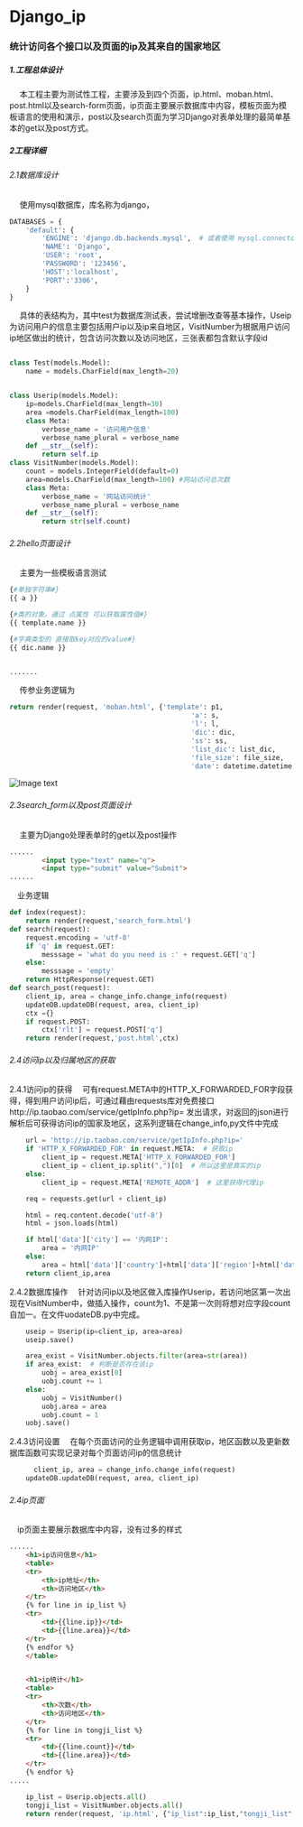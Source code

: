 # Django_ip

###  统计访问各个接口以及页面的ip及其来自的国家地区

##### 1.工程总体设计
&emsp; 本工程主要为测试性工程，主要涉及到四个页面，ip.html、moban.html、post.html以及search-form页面，ip页面主要展示数据库中内容，模板页面为模板语言的使用和演示，post以及search页面为学习Django对表单处理的最简单基本的get以及post方式。

##### 2工程详细
###### 2.1数据库设计
&emsp; 使用mysql数据库，库名称为django，
```python
DATABASES = {
    'default': {
        'ENGINE': 'django.db.backends.mysql',  # 或者使用 mysql.connector.django
        'NAME': 'Django',
        'USER': 'root',
        'PASSWORD': '123456',
        'HOST':'localhost',
        'PORT':'3306',
    }
}
```
&emsp; 具体的表结构为，其中test为数据库测试表，尝试增删改查等基本操作，Useip为访问用户的信息主要包括用户ip以及ip来自地区，VisitNumber为根据用户访问ip地区做出的统计，包含访问次数以及访问地区，三张表都包含默认字段id
```python

class Test(models.Model):
    name = models.CharField(max_length=20)


class Userip(models.Model):
    ip=models.CharField(max_length=30)
    area =models.CharField(max_length=100)
    class Meta:
        verbose_name = '访问用户信息'
        verbose_name_plural = verbose_name
    def __str__(self):
        return self.ip
class VisitNumber(models.Model):
    count = models.IntegerField(default=0)
    area=models.CharField(max_length=100) #网站访问总次数
    class Meta:
        verbose_name = '网站访问统计'
        verbose_name_plural = verbose_name
    def __str__(self):
        return str(self.count)
```
###### 2.2hello页面设计
&emsp; 主要为一些模板语言测试
```python
{#单独字符串#}
{{ a }}

{#类的对象。通过 点属性 可以获取属性值#}
{{ template.name }}

{#字典类型的 直接取key对应的value#}
{{ dic.name }}


.......
```
&emsp; 传参业务逻辑为
```python
return render(request, 'moban.html', {'template': p1,
                                             'a': s,
                                             'l': l,
                                             'dic': dic,
                                             'ss': ss,
                                             'list_dic': list_dic,
                                             'file_size': file_size,
                                             'date': datetime.datetime.now()})
```
![Image text](https://github.com/yguo18/CircleFollowButton/raw/master/T00youngT00simple/Django_ip/img/ip.png)
###### 2.3search_form以及post页面设计
&emsp; 主要为Django处理表单时的get以及post操作
```html
......
        <input type="text" name="q">
        <input type="submit" value="Submit">
......
```
&emsp;业务逻辑
```python
def index(request):
    return render(request,'search_form.html')
def search(request):
    request.encoding = 'utf-8'
    if 'q' in request.GET:
        messsage = 'what do you need is :' + request.GET['q']
    else:
        messsage = 'empty'
    return HttpResponse(request.GET)
def search_post(request):
    client_ip, area = change_info.change_info(request)
    updateDB.updateDB(request, area, client_ip)
    ctx ={}
    if request.POST:
        ctx['rlt'] = request.POST['q']
    return render(request,'post.html',ctx)
```
###### 2.4访问ip以及归属地区的获取
2.4.1访问ip的获得
&emsp;可有request.META中的HTTP_X_FORWARDED_FOR字段获得，得到用户访问ip后，可通过藉由requests库对免费接口http://ip.taobao.com/service/getIpInfo.php?ip= 发出请求，对返回的json进行解析后可获得访问ip的国家及地区，这系列逻辑在change_info,py文件中完成
```python
    url = 'http://ip.taobao.com/service/getIpInfo.php?ip='
    if 'HTTP_X_FORWARDED_FOR' in request.META:  # 获取ip
        client_ip = request.META['HTTP_X_FORWARDED_FOR']
        client_ip = client_ip.split(",")[0]  # 所以这里是真实的ip
    else:
        client_ip = request.META['REMOTE_ADDR']  # 这里获得代理ip

    req = requests.get(url + client_ip)

    html = req.content.decode('utf-8')
    html = json.loads(html)

    if html['data']['city'] == '内网IP':
        area = '内网IP'
    else:
        area = html['data']['country']+html['data']['region']+html['data']['city']
    return client_ip,area
```
2.4.2数据库操作
&emsp;针对访问ip以及地区做入库操作Userip，若访问地区第一次出现在VisitNumber中，做插入操作，count为1、不是第一次则将想对应字段count自加一。在文件uodateDB.py中完成。
```python
    useip = Userip(ip=client_ip, area=area)
    useip.save()

    area_exist = VisitNumber.objects.filter(area=str(area))
    if area_exist:  # 判断是否存在该ip
        uobj = area_exist[0]
        uobj.count += 1
    else:
        uobj = VisitNumber()
        uobj.area = area
        uobj.count = 1
    uobj.save()
```
2.4.3访问设置
&emsp;在每个页面访问的业务逻辑中调用获取ip，地区函数以及更新数据库函数可实现记录对每个页面访问ip的信息统计
```python
	  client_ip, area = change_info.change_info(request)
    updateDB.updateDB(request, area, client_ip)
```
###### 2.4ip页面
&emsp;ip页面主要展示数据库中内容，没有过多的样式
```html
......
    <h1>ip访问信息</h1>
    <table>
    <tr>
        <th>ip地址</th>
        <th>访问地区</th>
    </tr>
    {% for line in ip_list %}
    <tr>
        <td>{{line.ip}}</td>
        <td>{{line.area}}</td>
    </tr>
    {% endfor %}
    </table>


    <h1>ip统计</h1>
    <table>
    <tr>
        <th>次数</th>
        <th>访问地区</th>
    </tr>
    {% for line in tongji_list %}
    <tr>
        <td>{{line.count}}</td>
        <td>{{line.area}}</td>
    </tr>
    {% endfor %}
.....

```

```python
    ip_list = Userip.objects.all()
    tongji_list = VisitNumber.objects.all()
    return render(request, 'ip.html', {"ip_list":ip_list,"tongji_list":tongji_list})
```
